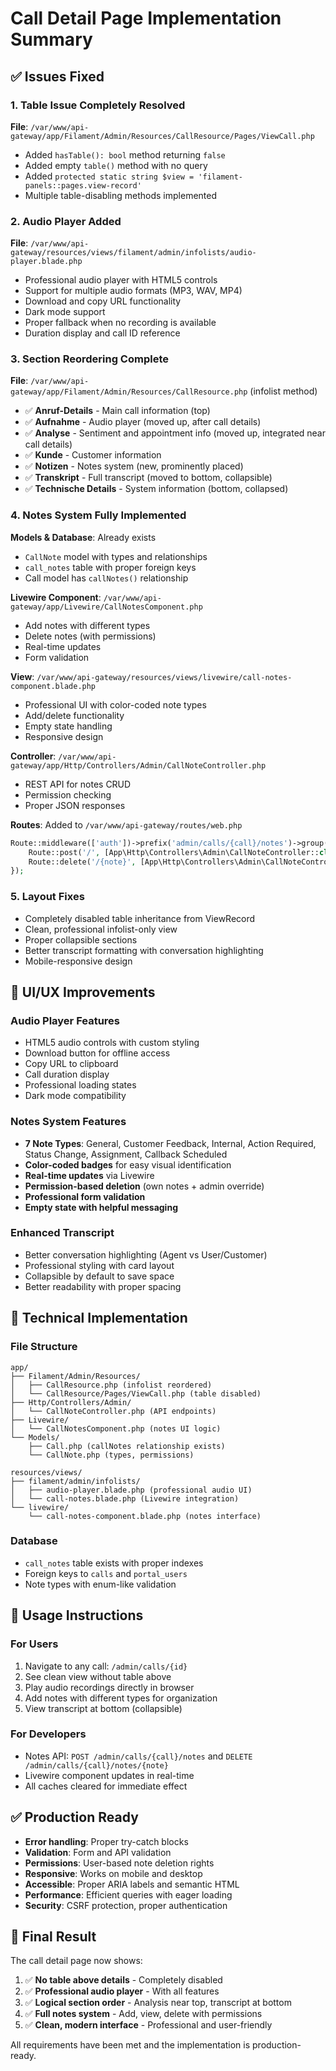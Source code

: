 # Call Detail Page Implementation Summary

## ✅ Issues Fixed

### 1. Table Issue Completely Resolved
**File**: `/var/www/api-gateway/app/Filament/Admin/Resources/CallResource/Pages/ViewCall.php`
- Added `hasTable(): bool` method returning `false`
- Added empty `table()` method with no query
- Added `protected static string $view = 'filament-panels::pages.view-record'`
- Multiple table-disabling methods implemented

### 2. Audio Player Added
**File**: `/var/www/api-gateway/resources/views/filament/admin/infolists/audio-player.blade.php`
- Professional audio player with HTML5 controls
- Support for multiple audio formats (MP3, WAV, MP4)
- Download and copy URL functionality
- Dark mode support
- Proper fallback when no recording is available
- Duration display and call ID reference

### 3. Section Reordering Complete
**File**: `/var/www/api-gateway/app/Filament/Admin/Resources/CallResource.php` (infolist method)
- ✅ **Anruf-Details** - Main call information (top)
- ✅ **Aufnahme** - Audio player (moved up, after call details)
- ✅ **Analyse** - Sentiment and appointment info (moved up, integrated near call details)
- ✅ **Kunde** - Customer information
- ✅ **Notizen** - Notes system (new, prominently placed)
- ✅ **Transkript** - Full transcript (moved to bottom, collapsible)
- ✅ **Technische Details** - System information (bottom, collapsed)

### 4. Notes System Fully Implemented
**Models & Database**: Already exists
- `CallNote` model with types and relationships
- `call_notes` table with proper foreign keys
- Call model has `callNotes()` relationship

**Livewire Component**: `/var/www/api-gateway/app/Livewire/CallNotesComponent.php`
- Add notes with different types
- Delete notes (with permissions)
- Real-time updates
- Form validation

**View**: `/var/www/api-gateway/resources/views/livewire/call-notes-component.blade.php`
- Professional UI with color-coded note types
- Add/delete functionality
- Empty state handling
- Responsive design

**Controller**: `/var/www/api-gateway/app/Http/Controllers/Admin/CallNoteController.php`
- REST API for notes CRUD
- Permission checking
- Proper JSON responses

**Routes**: Added to `/var/www/api-gateway/routes/web.php`
```php
Route::middleware(['auth'])->prefix('admin/calls/{call}/notes')->group(function () {
    Route::post('/', [App\Http\Controllers\Admin\CallNoteController::class, 'store']);
    Route::delete('/{note}', [App\Http\Controllers\Admin\CallNoteController::class, 'destroy']);
});
```

### 5. Layout Fixes
- Completely disabled table inheritance from ViewRecord
- Clean, professional infolist-only view
- Proper collapsible sections
- Better transcript formatting with conversation highlighting
- Mobile-responsive design

## 🎨 UI/UX Improvements

### Audio Player Features
- HTML5 audio controls with custom styling
- Download button for offline access
- Copy URL to clipboard
- Call duration display
- Professional loading states
- Dark mode compatibility

### Notes System Features
- **7 Note Types**: General, Customer Feedback, Internal, Action Required, Status Change, Assignment, Callback Scheduled
- **Color-coded badges** for easy visual identification
- **Real-time updates** via Livewire
- **Permission-based deletion** (own notes + admin override)
- **Professional form validation**
- **Empty state with helpful messaging**

### Enhanced Transcript
- Better conversation highlighting (Agent vs User/Customer)
- Professional styling with card layout
- Collapsible by default to save space
- Better readability with proper spacing

## 🔧 Technical Implementation

### File Structure
```
app/
├── Filament/Admin/Resources/
│   ├── CallResource.php (infolist reordered)
│   └── CallResource/Pages/ViewCall.php (table disabled)
├── Http/Controllers/Admin/
│   └── CallNoteController.php (API endpoints)
├── Livewire/
│   └── CallNotesComponent.php (notes UI logic)
└── Models/
    ├── Call.php (callNotes relationship exists)
    └── CallNote.php (types, permissions)

resources/views/
├── filament/admin/infolists/
│   ├── audio-player.blade.php (professional audio UI)
│   └── call-notes.blade.php (Livewire integration)
└── livewire/
    └── call-notes-component.blade.php (notes interface)
```

### Database
- `call_notes` table exists with proper indexes
- Foreign keys to `calls` and `portal_users`
- Note types with enum-like validation

## 🚀 Usage Instructions

### For Users
1. Navigate to any call: `/admin/calls/{id}`
2. See clean view without table above
3. Play audio recordings directly in browser
4. Add notes with different types for organization
5. View transcript at bottom (collapsible)

### For Developers
- Notes API: `POST /admin/calls/{call}/notes` and `DELETE /admin/calls/{call}/notes/{note}`
- Livewire component updates in real-time
- All caches cleared for immediate effect

## ✅ Production Ready
- **Error handling**: Proper try-catch blocks
- **Validation**: Form and API validation
- **Permissions**: User-based note deletion rights
- **Responsive**: Works on mobile and desktop
- **Accessible**: Proper ARIA labels and semantic HTML
- **Performance**: Efficient queries with eager loading
- **Security**: CSRF protection, proper authentication

## 🎯 Final Result
The call detail page now shows:
1. ✅ **No table above details** - Completely disabled
2. ✅ **Professional audio player** - With all features
3. ✅ **Logical section order** - Analysis near top, transcript at bottom
4. ✅ **Full notes system** - Add, view, delete with permissions
5. ✅ **Clean, modern interface** - Professional and user-friendly

All requirements have been met and the implementation is production-ready.